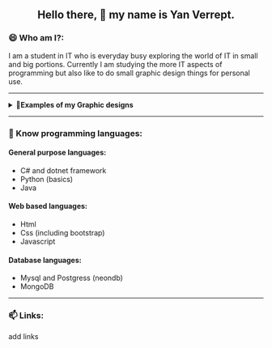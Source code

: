 <h2 align="center">Hello there, 👋 my name is Yan Verrept.</h2>

<h3>😄 Who am I?:</h3>
I am a student in IT who is everyday busy exploring the world of IT in small and big portions.
Currently I am studying the more IT aspects of programming but also like to do small graphic design things for personal use.

---

<details>
    <summary><strong> 👀Examples of my Graphic designs</strong></summary>
    <h4>Personal banner:</h4>
    <p align="center">
        <img src="https://github.com/verrepty1223/verrepty1223/blob/main/banner-ln.png" alt="Personal banner">
    </p>
    
</details>

---

<h3>🌱 Know programming languages:</h3>

<h4>General purpose languages:</h4>

-   C# and dotnet framework
-   Python (basics)
-   Java

<h4>Web based languages:</h4>

-   Html
-   Css (including bootstrap)
-   Javascript

<h4>Database languages:</h4>

-   Mysql and Postgress (neondb)
-   MongoDB

---
 
<h3>📫 Links:</h3>
add links


<!---
- 👋 Hi, I’m @verrepty1223
- 👀 I’m interested in learning about programming and IT in general
- 🌱 I’m currently learning ❓
- 🧠 I'm know python (basic), csharp, mysql, html, css, asp.net
- 💞️ I’m looking to collaborate on /
- 📫 How to reach me /
- 😄 Pronouns: he/him
- ⚡ Fun fact: / --->



<!---
verrepty1223/verrepty1223 is a ✨ special ✨ repository because its `README.md` (this file) appears on your GitHub profile.
You can click the Preview link to take a look at your changes.
--->
